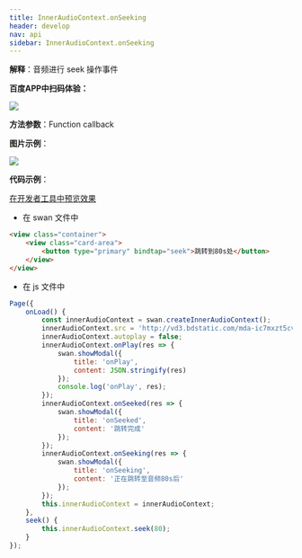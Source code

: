 ```yaml
---
title: InnerAudioContext.onSeeking
header: develop
nav: api
sidebar: InnerAudioContext.onSeeking
---
```



 

**解释**：音频进行 seek 操作事件

**百度APP中扫码体验：**

<img src="https://b.bdstatic.com/miniapp/assets/images/doc_demo/fragment_InnerAudioContextSeek.png"  class="demo-qrcode-image" />

**方法参数**：Function callback

**图片示例**：

<div class="m-doc-custom-examples">
    <div class="m-doc-custom-examples-correct">
        <img src="https://b.bdstatic.com/miniapp/images/InnerAudioContextSeek.gif">
    </div>
    <div class="m-doc-custom-examples-correct">
        <img src=" ">
    </div>
    <div class="m-doc-custom-examples-correct">
        <img src=" ">
    </div>     
</div>

**代码示例**：

<a href="swanide://fragment/d212ce57dba7b428a1e69e94dda9deae1574540027838" title="在开发者工具中预览效果" target="_self">在开发者工具中预览效果</a>

* 在 swan 文件中

```html
<view class="container">
    <view class="card-area">
        <button type="primary" bindtap="seek">跳转到80s处</button>
    </view>
</view>
```

* 在 js 文件中

```javascript
Page({
    onLoad() {
        const innerAudioContext = swan.createInnerAudioContext();
        innerAudioContext.src = 'http://vd3.bdstatic.com/mda-ic7mxzt5cvz6f4y5/mda-ic7mxzt5cvz6f4y5.mp3';
        innerAudioContext.autoplay = false;
        innerAudioContext.onPlay(res => {
            swan.showModal({
                title: 'onPlay',
                content: JSON.stringify(res)
            });
            console.log('onPlay', res);
        });
        innerAudioContext.onSeeked(res => {
            swan.showModal({
                title: 'onSeeked',
                content: '跳转完成'
            });
        });
        innerAudioContext.onSeeking(res => {
            swan.showModal({
                title: 'onSeeking',
                content: '正在跳转至音频80s后'
            });
        });
        this.innerAudioContext = innerAudioContext;
    },
    seek() {
        this.innerAudioContext.seek(80);
    }
});
```
